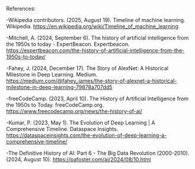 References:

-Wikipedia contributors. (2025, August 19). Timeline of machine learning. Wikipedia. https://en.wikipedia.org/wiki/Timeline_of_machine_learning

-Mitchell, A. (2024, September 6). The history of artificial intelligence from the 1950s to today - ExpertBeacon. Expertbeacon. https://expertbeacon.com/the-history-of-artificial-intelligence-from-the-1950s-to-today/

-Fahey, J. (2024, December 17). The Story of AlexNet: A Historical Milestone in Deep Learning. Medium. https://medium.com/@fahey_james/the-story-of-alexnet-a-historical-milestone-in-deep-learning-79878a707dd5

-freeCodeCamp. (2023, April 10). The History of Artificial Intelligence from the 1950s to Today. freeCodeCamp.org. https://www.freecodecamp.org/news/the-history-of-ai/

-Kumar, P. (2023, May 1). The Evolution of Deep Learning | A Comprehensive Timeline. Dataspace Insights. https://dataspaceinsights.com/the-evolution-of-deep-learning-a-comprehensive-timeline/

-The Definitive History of AI: Part 6 - The Big Data Revolution (2000-2010). (2024, August 10). https://pafoster.com/ai/2024/08/10.html
